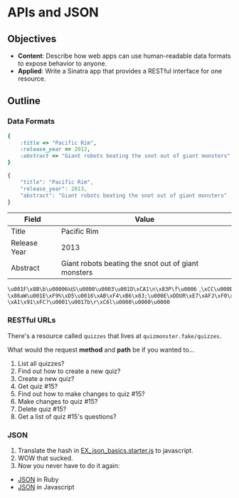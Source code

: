 # APIs and JSON

## Objectives

- **Content**: Describe how web apps can use human-readable data formats to
  expose behavior to anyone.
- **Applied**: Write a Sinatra app that provides a RESTful interface for one resource.

## Outline

### Data Formats

```ruby
{
    :title => "Pacific Rim",
    :release_year => 2013,
    :abstract => "Giant robots beating the snot out of giant monsters"
}
```

```javascript
{
    "title": "Pacific Rim",
    "release_year": 2013,
    "abstract": "Giant robots beating the snot out of giant monsters"
}
```

Field        | Value
------------ | -----
Title        | Pacific Rim
Release Year | 2013
Abstract     | Giant robots beating the snot out of giant monsters

```
\u001F\x8B\b\u00006ӍS\u0000\u0003\u001D\xCA1\n\x83P\f\u0006ૄ\xCC\u000E\xDAn^\xC0\xB5\xF4\u0002\x92\xF7\x88\u001A\xD0\u0017H\xFE\u000E\xA5\xF4\xEE\x8A÷}?\x86aW\u001E\xF9%\xD5\u0016\xAB\xF4\xB6\x83;\u000E\xDDUR\xE7\xAFJ\xF0\xF8\xE8\x87g\xC7R\u0012!\u0015W\x9EL\u001A(\xBC8\x92\x8A\n\xAC\xAD\x84M)\x9B\x83\xFCsYh\xBD\xD3\xE1-\xA1\x91\xFC?\u0001\u0017b\r\xC6l\u0000\u0000\u0000
```

### RESTful URLs

There's a resource called `quizzes` that lives at `quizmonster.fake/quizzes`.

What would the request **method** and **path** be if you wanted to...

1. List all quizzes?
2. Find out how to create a new quiz?
3. Create a new quiz?
4. Get quiz #15?
5. Find out how to make changes to quiz #15?
6. Make changes to quiz #15?
7. Delete quiz #15?
8. Get a list of quiz #15's questions?

### JSON

1. Translate the hash in [EX_json_basics.starter.js](EX_json_basics.starter.js) to javascript.
2. WOW that sucked.
3. Now you never have to do it again:
  - [JSON](http://www.ruby-doc.org/stdlib/libdoc/json/rdoc/JSON.html) in Ruby
  - [JSON](https://developer.mozilla.org/en-US/docs/Web/JavaScript/Reference/Global_Objects/JSON) in Javascript
